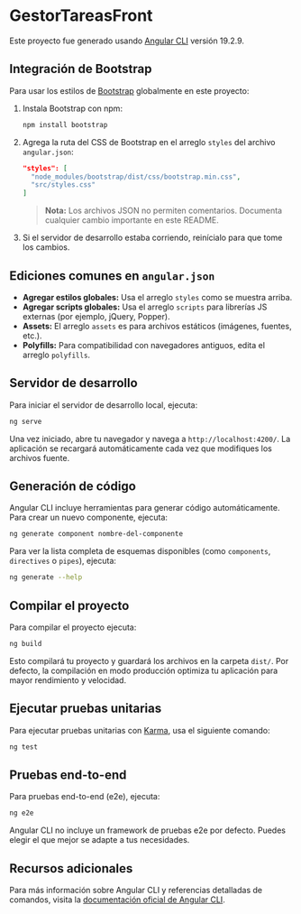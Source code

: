 # GestorTareasFront

Este proyecto fue generado usando [Angular CLI](https://github.com/angular/angular-cli) versión 19.2.9.

## Integración de Bootstrap

Para usar los estilos de [Bootstrap](https://getbootstrap.com/) globalmente en este proyecto:

1. Instala Bootstrap con npm:
   ```bash
   npm install bootstrap
   ```
2. Agrega la ruta del CSS de Bootstrap en el arreglo `styles` del archivo `angular.json`:
   ```json
   "styles": [
     "node_modules/bootstrap/dist/css/bootstrap.min.css",
     "src/styles.css"
   ]
   ```
   > **Nota:** Los archivos JSON no permiten comentarios. Documenta cualquier cambio importante en este README.

3. Si el servidor de desarrollo estaba corriendo, reinícialo para que tome los cambios.

## Ediciones comunes en `angular.json`

- **Agregar estilos globales:** Usa el arreglo `styles` como se muestra arriba.
- **Agregar scripts globales:** Usa el arreglo `scripts` para librerías JS externas (por ejemplo, jQuery, Popper).
- **Assets:** El arreglo `assets` es para archivos estáticos (imágenes, fuentes, etc.).
- **Polyfills:** Para compatibilidad con navegadores antiguos, edita el arreglo `polyfills`.

## Servidor de desarrollo

Para iniciar el servidor de desarrollo local, ejecuta:

```bash
ng serve
```

Una vez iniciado, abre tu navegador y navega a `http://localhost:4200/`. La aplicación se recargará automáticamente cada vez que modifiques los archivos fuente.

## Generación de código

Angular CLI incluye herramientas para generar código automáticamente. Para crear un nuevo componente, ejecuta:

```bash
ng generate component nombre-del-componente
```

Para ver la lista completa de esquemas disponibles (como `components`, `directives` o `pipes`), ejecuta:

```bash
ng generate --help
```

## Compilar el proyecto

Para compilar el proyecto ejecuta:

```bash
ng build
```

Esto compilará tu proyecto y guardará los archivos en la carpeta `dist/`. Por defecto, la compilación en modo producción optimiza tu aplicación para mayor rendimiento y velocidad.

## Ejecutar pruebas unitarias

Para ejecutar pruebas unitarias con [Karma](https://karma-runner.github.io), usa el siguiente comando:

```bash
ng test
```

## Pruebas end-to-end

Para pruebas end-to-end (e2e), ejecuta:

```bash
ng e2e
```

Angular CLI no incluye un framework de pruebas e2e por defecto. Puedes elegir el que mejor se adapte a tus necesidades.

## Recursos adicionales

Para más información sobre Angular CLI y referencias detalladas de comandos, visita la [documentación oficial de Angular CLI](https://angular.dev/tools/cli).